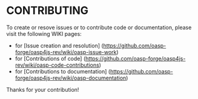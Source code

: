 # CONTRIBUTING

To create or resove issues or to contribute code or documentation, please visit the following WIKI pages:

* for [Issue creation and resolution] (https://github.com/oasp-forge/oasp4js-rev/wiki/oasp-issue-work)
* for [Contributions of code] (https://github.com/oasp-forge/oasp4js-rev/wiki/oasp-code-contributions)
* for [Contributions to documentation] (https://github.com/oasp-forge/oasp4js-rev/wiki/oasp-documentation)

Thanks for your contribution!
